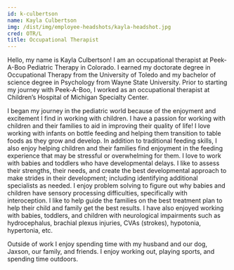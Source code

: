 ```yaml
---
id: k-culbertson
name: Kayla Culbertson
img: /dist/img/employee-headshots/kayla-headshot.jpg
cred: OTR/L
title: Occupational Therapist
---
```


Hello, my name is Kayla Culbertson! I am an occupational therapist at Peek-A-Boo Pediatric Therapy in Colorado. I earned my doctorate degree in Occupational Therapy from the University of Toledo and my bachelor of science degree in Psychology from Wayne State University. Prior to starting my journey with Peek-A-Boo, I worked as an occupational therapist at Children’s Hospital of Michigan Specialty Center.

I began my journey in the pediatric world because of the enjoyment and excitement I find in working with children. I have a passion for working with children and their families to aid in improving their quality of life! I love working with infants on bottle feeding and helping them transition to table foods as they grow and develop. In addition to traditional feeding skills, I also enjoy helping children and their families find enjoyment in the feeding experience that may be stressful or overwhelming for them. I love to work with babies and toddlers who have developmental delays. I like to assess their strengths, their needs, and create the best developmental approach to make strides in their development; including identifying additional specialists as needed. I enjoy problem solving to figure out why babies and children have sensory processing difficulties, specifically with interoception. I like to help guide the families on the best treatment plan to help their child and family get the best results. I have also enjoyed working with babies, toddlers, and children with neurological impairments such as hydrocephalus, brachial plexus injuries, CVAs (strokes), hypotonia, hypertonia, etc.

Outside of work I enjoy spending time with my husband and our dog, Jaxson, our family, and friends. I enjoy working out, playing sports, and spending time outdoors.